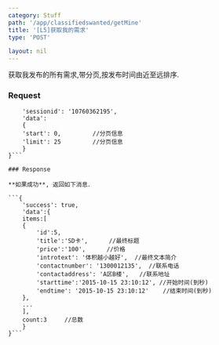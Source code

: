 ```yaml
---
category: Stuff
path: '/app/classifiedswanted/getMine'
title: '[L5]获取我的需求'
type: 'POST'

layout: nil
---
```


获取我发布的所有需求,带分页,按发布时间由近至远排序.

### Request


```{
	'sessionid': '10760362195',
    'data':
	{
	'start': 0,			//分页信息
	'limit': 25			//分页信息
  	}
}```

### Response

**如果成功**, 返回如下消息．

```{
    'success': true,
    'data':{
	items:[
	{
		'id':5,
		'title':'SD卡',		//最终标题
		'price':'100',		//价格
		'introtext': '体积越小越好',	//最终文本简介
		'contactnumber': '1300012135',	//联系电话
		'contactaddress': 'A区B楼',	//联系地址
	    'starttime':'2015-10-15 23:10:12', //开始时间(到秒)
	    'endtime': '2015-10-15 23:10:12'	//结束时间(到秒)
	},
	...
	],
	count:3		//总数
    }
}```
